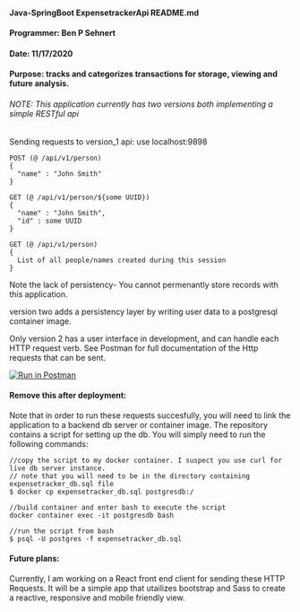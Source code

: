 #### Java-SpringBoot ExpensetrackerApi README.md
#### Programmer: Ben P Sehnert
#### Date: 11/17/2020
#### Purpose: tracks and categorizes transactions for storage, viewing and future analysis.


###### NOTE: This application currently has two versions both implementing a simple RESTful api 

Sending requests to version_1 api:
use localhost:9898
```
POST (@ /api/v1/person) 
{
  "name" : "John Smith"
}

GET (@ /api/v1/person/${some UUID}) 
{
  "name" : "John Smith",
  "id" : some UUID 
} 

GET (@ /api/v1/person) 
{
  List of all people/names created during this session
}
```
Note the lack of persistency- You cannot permenantly store records with this application.

version two adds a persistency layer by writing user data to a postgresql container image.

Only version 2 has a user interface in development, and can handle each HTTP request verb.
See Postman for full documentation of the Http requests that can be sent.

[![Run in Postman](https://run.pstmn.io/button.svg)](https://app.getpostman.com/run-collection/356018c74700d2e94979)


#### Remove this after deployment:
Note that in order to run these requests succesfully, you will need to link the application to a backend db server or container image.
The repository contains a script for setting up the db. You will simply need to run the following commands:

```
//copy the script to my docker container. I suspect you use curl for live db server instance.
// note that you will need to be in the directory containing expensetracker_db.sql file
$ docker cp expensetracker_db.sql postgresdb:/

//build container and enter bash to execute the script
docker container exec -it postgresdb bash

//run the script from bash
$ psql -U postgres -f expensetracker_db.sql
```

#### Future plans:
Currently, I am working on a React front end client for sending these HTTP Requests.
It will be a simple app that utailizes bootstrap and Sass to create a reactive, responsive and mobile friendly view.
